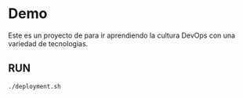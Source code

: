 # Demo
Este es un proyecto de para ir aprendiendo la cultura DevOps con una variedad de tecnologias.
## RUN
    ./deployment.sh  
